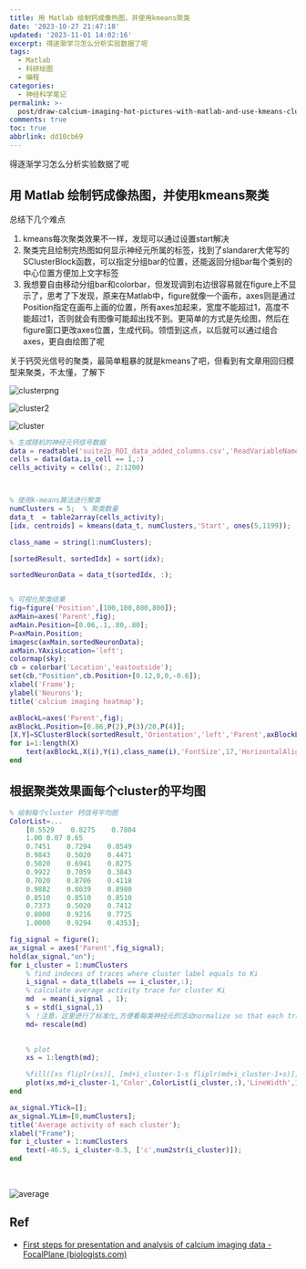 ```yaml
---
title: 用 Matlab 绘制钙成像热图，并使用kmeans聚类
date: '2023-10-27 21:47:18'
updated: '2023-11-01 14:02:16'
excerpt: 得逐渐学习怎么分析实验数据了呢
tags:
  - Matlab
  - 科研绘图
  - 编程
categories:
  - 神经科学笔记
permalink: >-
  post/draw-calcium-imaging-hot-pictures-with-matlab-and-use-kmeans-clustering-qp7bq.html
comments: true
toc: true
abbrlink: dd10cb69
---
```




得逐渐学习怎么分析实验数据了呢

## 用 Matlab 绘制钙成像热图，并使用kmeans聚类

总结下几个难点

1. kmeans每次聚类效果不一样，发现可以通过设置start解决
2. 聚类完且绘制完热图如何显示神经元所属的标签，找到了slandarer大佬写的SClusterBlock函数，可以指定分组bar的位置，还能返回分组bar每个类别的中心位置方便加上文字标签
3. 我想要自由移动分组bar和colorbar，但发现调到右边很容易就在figure上不显示了，思考了下发现，原来在Matlab中，figure就像一个画布，axes则是通过Position指定在画布上画的位置，所有axes加起来，宽度不能超过1，高度不能超过1，否则就会有图像可能超出找不到。更简单的方式是先绘图，然后在figure窗口更改axes位置，生成代码。领悟到这点，以后就可以通过组合axes，更自由绘图了呢

关于钙荧光信号的聚类，最简单粗暴的就是kmeans了吧，但看到有文章用回归模型来聚类，不太懂，了解下

​![clusterpng](https://raw.githubusercontent.com/Achuan-2/PicBed/pic/assets/202311130243430.png)​

​![cluster2](https://raw.githubusercontent.com/Achuan-2/PicBed/pic/assets/202311130243924.png)

​![cluster](https://raw.githubusercontent.com/Achuan-2/PicBed/pic/assets/202311130243993.png)​​

```matlab
% 生成随机的神经元钙信号数据
data = readtable('suite2p_ROI_data_added_columns.csv','ReadVariableNames',true) % csv有header
cells = data(data.is_cell == 1,:)
cells_activity = cells(:, 2:1200)



% 使用k-means算法进行聚类
numClusters = 5;  % 聚类数量
data_t  = table2array(cells_activity);
[idx, centroids] = kmeans(data_t, numClusters,'Start', ones(5,1199));

class_name = string(1:numClusters);

[sortedResult, sortedIdx] = sort(idx);

sortedNeuronData = data_t(sortedIdx, :);


% 可视化聚类结果
fig=figure('Position',[100,100,800,800]);
axMain=axes('Parent',fig);
axMain.Position=[0.06,.1,.80,.80];
P=axMain.Position;
imagesc(axMain,sortedNeuronData);
axMain.YAxisLocation='left'; 
colormap(sky);
cb = colorbar('Location','eastoutside');
set(cb,"Position",cb.Position+[0.12,0,0,-0.6]);
xlabel('Frame');
ylabel('Neurons');
title('calcium imaging heatmap');

axBlockL=axes('Parent',fig);
axBlockL.Position=[0.86,P(2),P(3)/20,P(4)];
[X,Y]=SClusterBlock(sortedResult,'Orientation','left','Parent',axBlockL);
for i=1:length(X)
    text(axBlockL,X(i),Y(i),class_name(i),'FontSize',17,'HorizontalAlignment','center','FontName','Cambria')
end

```

## 根据聚类效果画每个cluster的平均图

```matlab
% 绘制每个cluster 钙信号平均图
ColorList=...
    [0.5529    0.8275    0.7804
    1.00 0.07 0.65
    0.7451    0.7294    0.8549
    0.9843    0.5020    0.4471
    0.5020    0.6941    0.8275
    0.9922    0.7059    0.3843
    0.7020    0.8706    0.4118
    0.9882    0.8039    0.8980
    0.8510    0.8510    0.8510
    0.7373    0.5020    0.7412
    0.8000    0.9216    0.7725
    1.0000    0.9294    0.4353];

fig_signal = figure();
ax_signal = axes('Parent',fig_signal);
hold(ax_signal,"on");
for i_cluster = 1:numClusters
    % find indeces of traces where cluster label equals to Ki
    i_signal = data_t(labels == i_cluster,:);
    % calculate average activity trace for cluster Ki
    md  = mean(i_signal , 1);
    s = std(i_signal,1) 
    % ！注意，这里进行了标准化,方便看每类神经元的活动normalize so that each trace is between 0 and 1
    md= rescale(md)

  
    % plot
    xs = 1:length(md);

    %fill([xs fliplr(xs)], [md+i_cluster-1-s fliplr(md+i_cluster-1+s)],[0.2,0.2,0.2],"FaceAlpha",0.15,'EdgeColor','none');
    plot(xs,md+i_cluster-1,'Color',ColorList(i_cluster,:),'LineWidth',1.5)
end

ax_signal.YTick=[];
ax_signal.YLim=[0,numClusters];
title('Average activity of each cluster');
xlabel("Frame");
for i_cluster = 1:numClusters
    text(-46.5, i_cluster-0.5, ['c',num2str(i_cluster)]);
end
```

‍

​![average](https://raw.githubusercontent.com/Achuan-2/PicBed/pic/assets/202311011402172.png)​

## Ref

* [First steps for presentation and analysis of calcium imaging data - FocalPlane (biologists.com)](https://focalplane.biologists.com/2022/09/06/first-steps-for-presentation-and-analysis-of-calcium-imaging-data/)

‍

